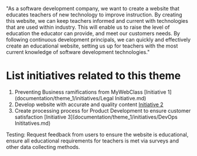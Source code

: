 "As a software development company, we want to create a website that educates teachers of new technology to improve instruction. By creating this website, we can keep teachers informed and current with technologies that are used within industry. This will enable us to raise the level of education the educator can provide, and meet our customers needs. By following continuous development principals, we can quickly and effectively create an educational website, setting us up for teachers with the most current knowledge of software development technologies."



# List initiatives related to this theme
1. Preventing Business ramifications from MyWebClass [Initiative 1](documentation/theme_1/initiatives/Legal Initiative.md)
2. Develop website with accurate and quality content [Initiative 2](documentation/theme_1/initiatives/WebsiteCreateInitatives.md)
3. Create processing process for Product Development to ensure customer satisfaction [Initiative 3](documentation/theme_1/initiatives/DevOps Inititatives.md)

Testing: Request feedback from users to ensure the website is educational, ensure all educational requirements for teachers is met via surveys and other data collecting methods.

